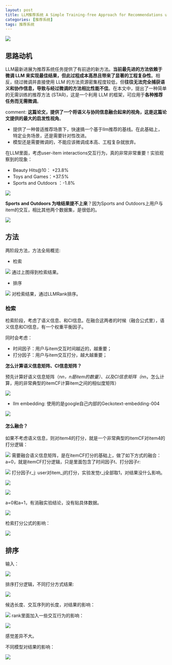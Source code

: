 ```yaml
---
layout: post
title: LLM推荐系统 A Simple Training-free Approach for Recommendations using LLM
categories: [推荐系统]
tags: 推荐系统
---
```



![](http://yongyuan.name/imgs/posts/star_1.png)

## 思路动机

LLM最新进展为推荐系统任务提供了有前途的新方法。**当前最先进的方法依赖于微调 LLM 来实现最佳结果，但此过程成本高昂且带来了显著的工程复杂性**。相反，绕过微调并直接使用 LLM 的方法资源密集程度较低，但**往往无法完全捕获语义和协作信息，导致与经过微调的方法相比性能不佳**。在本文中，提出了一种简单的无需训练的推荐方法 (STAR)，这是一个利用 LLM 的框架，可应用于**各种推荐任务而无需微调**。

comment: **这篇论文，提供了一个将语义与协同信息融合起来的视角，这是这篇论文提供的最大的启发性视角**。

- 提供了一种普适推荐场景下，快速搞一个基于llm推荐的基线。在此基础上，特定业务场景，还是需要针对性改进。
- 模型还是需要微调的，不能应该微调成本高、工程复杂就放弃。

在LLM里面，考虑user-item interactions交互行为，真的非常非常重要！实验观察到的现象：

- Beauty Hits@10： +23.8%
- Toys and Games：+37.5% 
- Sports and Outdoors ：-1.8%

![](http://yongyuan.name/imgs/posts/star_2.png)

**Sports and Outdoors 为啥结果提不上来**？因为Sports and Outdoors上用户与item的交互，相比其他两个数据集，是很低的。

![](http://yongyuan.name/imgs/posts/star_3.png)

## 方法

两阶段方法，方法全局概览:

- 检索

![](http://yongyuan.name/imgs/posts/star_4.png)
通过上图得到检索结果。

- 排序

![](http://yongyuan.name/imgs/posts/star_5.png)
对检索结果，通过LLMRank排序。

### 检索

检索阶段，考虑了语义信息、和CI信息。在融合这两者的时候（融合公式里），语义信息和CI信息，有一个权重平衡因子。

同时会考虑：

- 时间因子：用户与item交互时间越近的，越重要；
- 打分因子：用户与item交互打分，越大越重要；

**怎么计算语义信息矩阵、CI信息矩阵？**

预先计算好语义信息矩阵（n*n，n是item的数量）、以及CI信息矩阵（n*n，怎么计算，用的非常典型的itemCF计算item之间的相似度矩阵）

![](http://yongyuan.name/imgs/posts/star_6.png)

- llm embedding: 使用的是google自己内部的Geckotext-embedding-004

![](http://yongyuan.name/imgs/posts/star_7.png)

#### 怎么融合？

如果不考虑语义信息，则对item4的打分，就是一个非常典型的itemCF对item4的打分逻辑：

![](http://yongyuan.name/imgs/posts/star_8.png)
需要融合语义信息矩阵，是在itemCF打分的基础上，做了如下方式的融合：a=0，就是itemCF打分逻辑，只是里面包含了时间因子t、打分因子r:

![](http://yongyuan.name/imgs/posts/star_9.png)
打分因子r_j: user对item_j的打分，实验发觉r_j全部取1，对结果没什么影响。

![](http://yongyuan.name/imgs/posts/star_10.png)

![](http://yongyuan.name/imgs/posts/star_14.png)

a=0和a=1，有消融实验结论，没有贴具体数据。

![](http://yongyuan.name/imgs/posts/star_15.png)

检索打分公式的影响：

![](http://yongyuan.name/imgs/posts/star_16.png)

## 排序

输入：

![](http://yongyuan.name/imgs/posts/star_rank_1.jpg)
 
排序打分逻辑，不同打分方式结果:

![](http://yongyuan.name/imgs/posts/star_rank_2.png)

候选长度、交互序列的长度，对结果的影响：

![](http://yongyuan.name/imgs/posts/star_rank_3.png)
rank里面加入一些交互行为的影响：

![](http://yongyuan.name/imgs/posts/star_rank_4.png)

感觉差异不大。

不同模型对结果的影响：

![](http://yongyuan.name/imgs/posts/star_rank_5.png)
